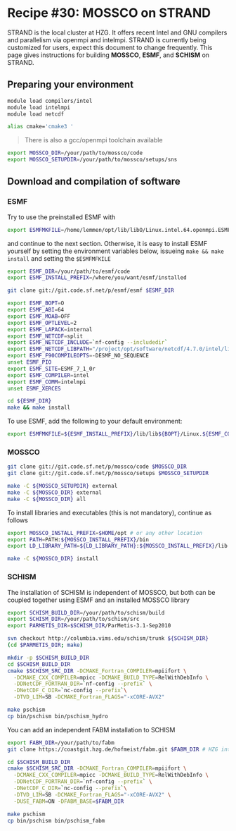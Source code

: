 # Recipe #30: MOSSCO on STRAND

STRAND is the local cluster at HZG. It offers recent Intel and GNU compilers and parallelism via openmpi and intelmpi.  STRAND is currently being customized for users, expect this document to change frequently.  This page gives instructions for building **MOSSCO**, **ESMF**, and **SCHISM** on STRAND.

## Preparing your environment

```bash
module load compilers/intel
module load intelmpi
module load netcdf

alias cmake='cmake3 '
```

> There is also a gcc/openmpi toolchain available

```bash
export MOSSCO_DIR=/your/path/to/mossco/code
export MOSSCO_SETUPDIR=/your/path/to/mossco/setups/sns
```

## Download and compilation of software

### ESMF

Try to use the preinstalled ESMF with

```bash
export ESMFMKFILE=/home/lemmen/opt/lib/libO/Linux.intel.64.openmpi.ESMF_7_1_0r/esmf.mk
```

and continue to the next section.   Otherwise, it is easy to install ESMF yourself by setting the environment variables below, issueing `make && make install` and setting the `$ESMFMFKILE`

```bash
export ESMF_DIR=/your/path/to/esmf/code
export ESMF_INSTALL_PREFIX=/where/you/want/esmf/installed

git clone git://git.code.sf.net/p/esmf/esmf $ESMF_DIR

export ESMF_BOPT=O
export ESMF_ABI=64
export ESMF_MOAB=OFF
export ESMF_OPTLEVEL=2
export ESMF_LAPACK=internal
export ESMF_NETCDF=split
export ESMF_NETCDF_INCLUDE=`nf-config --includedir`
export ESMF_NETCDF_LIBPATH="/project/opt/software/netcdf/4.7.0/intel/lib -L/project/opt/software/hdf5/1.10.5/intel/lib"
export ESMF_F90COMPILEOPTS=-DESMF_NO_SEQUENCE
unset ESMF_PIO
export ESMF_SITE=ESMF_7_1_0r
export ESMF_COMPILER=intel
export ESMF_COMM=intelmpi
unset ESMF_XERCES

cd ${ESMF_DIR}
make && make install
```

To use ESMF, add the following to your default environment:

```bash
export ESMFMKFILE=${ESMF_INSTALL_PREFIX}/lib/lib${BOPT}/Linux.${ESMF_COMPILER}.${ESMF_ABI}.${ESMF_COMM}.${ESMF_SITE}/esmf.mk
```

### MOSSCO

```bash
git clone git://git.code.sf.net/p/mossco/code $MOSSCO_DIR
git clone git://git.code.sf.net/p/mossco/setups $MOSSCO_SETUPDIR

make -C ${MOSSCO_SETUPDIR} external
make -C ${MOSSCO_DIR} external
make -C ${MOSSCO_DIR} all
```

To install libraries and executables (this is not mandatory), continue as follows

```bash
export MOSSCO_INSTALL_PREFIX=$HOME/opt # or any other location
export PATH=PATH:${MOSSCO_INSTALL_PREFIX}/bin
export LD_LIBRARY_PATH=${LD_LIBRARY_PATH}:${MOSSCO_INSTALL_PREFIX}/lib

make -C ${MOSSCO_DIR} install
```

### SCHISM

The installation of SCHISM is independent of MOSSCO, but both can be coupled together using ESMF and an installed MOSSCO library

```bash
export SCHISM_BUILD_DIR=/your/path/to/schism/build
export SCHISM_DIR=/your/path/to/schism/src
export PARMETIS_DIR=$SCHISM_DIR/ParMetis-3.1-Sep2010

svn checkout http://columbia.vims.edu/schism/trunk ${SCHISM_DIR}
(cd $PARMETIS_DIR; make)

mkdir -p $SCHISM_BUILD_DIR
cd $SCHISM_BUILD_DIR
cmake $SCHISM_SRC_DIR -DCMAKE_Fortran_COMPILER=mpiifort \
  -DCMAKE_CXX_COMPILER=mpicc -DCMAKE_BUILD_TYPE=RelWithDebInfo \
  -DDNetCDF_FORTRAN_DIR=`nf-config --prefix` \
  -DNetCDF_C_DIR=`nc-config --prefix`\
  -DTVD_LIM=SB -DCMAKE_Fortran_FLAGS="-xCORE-AVX2"

make pschism
cp bin/pschism bin/pschism_hydro
```

You can add an independent FABM installation to SCHISM

```bash
export FABM_DIR=/your/path/to/fabm
git clone https://coastgit.hzg.de/hofmeist/fabm.git $FABM_DIR # HZG internal only, otherwise get public fabm repo

cd $SCHISM_BUILD_DIR
cmake $SCHISM_SRC_DIR -DCMAKE_Fortran_COMPILER=mpiifort \
  -DCMAKE_CXX_COMPILER=mpicc -DCMAKE_BUILD_TYPE=RelWithDebInfo \
  -DDNetCDF_FORTRAN_DIR=`nf-config --prefix` \
  -DNetCDF_C_DIR=`nc-config --prefix`\
  -DTVD_LIM=SB -DCMAKE_Fortran_FLAGS="-xCORE-AVX2" \
  -DUSE_FABM=ON -DFABM_BASE=$FABM_DIR

make pschism
cp bin/pschism bin/pschism_fabm
```
